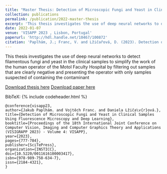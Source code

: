 ```yaml
---
title: "Master Thesis: Detection of Microscopic Fungi and Yeast in Clinical Samples"
collection: publications
permalink: /publication/2022-master-thesis
excerpt: 'This thesis investigates the use of deep neural networks to detect filamentous fungi and yeast in clinical samples.'
date: 2022-01-07
venue: 'VISAPP 2023 , Lisbon, Portugal'
paperurl: 'http://hdl.handle.net/10467/100872'
citation: 'Paplhám, J.; Franc, V. and Lžičařová, D. (2023). Detection of Microscopic Fungi and Yeast in Clinical Samples Using Fluorescence Microscopy and Deep Learning. In Proceedings of the 18th International Joint Conference on Computer Vision, Imaging and Computer Graphics Theory and Applications (VISIGRAPP 2023) - Volume 4: VISAPP; ISBN 978-989-758-634-7; ISSN 2184-4321, SciTePress, pages 777-784. DOI: 10.5220/0011616100003417'
---
```


This thesis investigates the use of deep neural networks to detect filamentous fungi and yeast in the clinical samples to simplify the work of the human operator of the Motol Faculty Hospital by filtering out samples that are clearly negative and presenting the operator with only samples suspected of containing the contaminant

[Download thesis here](https://dspace.cvut.cz/bitstream/handle/10467/100872/F3-DP-2022-Paplham-Jakub-paplham_diploma_submitted.pdf?sequence=-1&isAllowed=y)
[Download paper here](https://www.scitepress.org/Papers/2023/116161/116161.pdf)

BibTeX: 
{% include codeheader.html %}
```
@conference{visapp23,
author={Jakub Paplhám. and Vojtěch Franc. and Daniela Lžiča\v{r}ová.},
title={Detection of Microscopic Fungi and Yeast in Clinical Samples Using Fluorescence Microscopy and Deep Learning},
booktitle={Proceedings of the 18th International Joint Conference on Computer Vision, Imaging and Computer Graphics Theory and Applications (VISIGRAPP 2023) - Volume 4: VISAPP},
year={2023},
pages={777-784},
publisher={SciTePress},
organization={INSTICC},
doi={10.5220/0011616100003417},
isbn={978-989-758-634-7},
issn={2184-4321},
}
```
